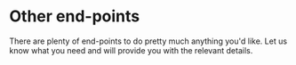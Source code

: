 
# Other end-points

There are plenty of end-points to do pretty much anything you'd like. Let us know what you need and will provide you with the relevant details.
